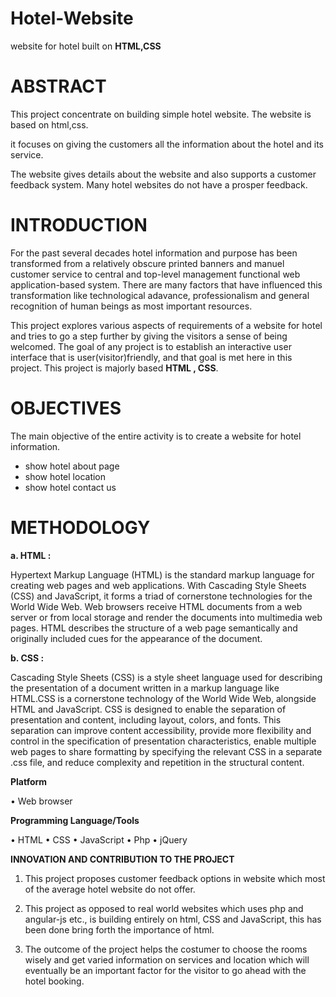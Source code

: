 # **Hotel-Website**
website for hotel built on **HTML,CSS**
# **ABSTRACT**
This project concentrate on building simple hotel website. The website is based on html,css. 

it focuses on giving the customers all the information about the hotel and its service.

The website gives details about the website and also supports a customer feedback system. Many hotel websites do not have a prosper feedback.

# **INTRODUCTION**
For the past several decades hotel information and purpose has been transformed from a relatively obscure printed banners and manuel customer service to central and top-level management functional web application-based system. There are many factors that have influenced this transformation like technological adavance, professionalism and general recognition of human beings as most important resources.

This project explores various aspects of requirements of a website for hotel and tries to go a step further by giving the visitors a sense of being welcomed. The goal of any project is to establish an interactive user interface that is user(visitor)friendly, and that goal is met here in this project. This project is majorly based **HTML , CSS**.

# **OBJECTIVES**
The main objective of the entire activity is to create a website for hotel information.

*  show hotel about page
*  show hotel location
*  show hotel contact us



# **METHODOLOGY**

**a. HTML :**

Hypertext Markup Language (HTML) is the standard markup language for creating web pages and web applications. With Cascading Style Sheets (CSS) and JavaScript, it forms a triad of cornerstone technologies for the World Wide Web. Web browsers receive HTML documents from a web server or from local storage and render the documents into multimedia web pages. HTML describes the structure of a web page semantically and originally included cues for the appearance of the document.

**b. CSS :**

Cascading Style Sheets (CSS) is a style sheet language used for describing the presentation of a document written in a markup language like HTML.CSS is a cornerstone technology of the World Wide Web, alongside HTML and JavaScript. CSS is designed to enable the separation of presentation and content, including layout, colors, and fonts. This separation can improve content accessibility, provide more flexibility and control in the specification of presentation characteristics, enable multiple web pages to share formatting by specifying the relevant CSS in a separate .css file, and reduce complexity and repetition in the structural content.


**Platform**

• Web browser



**Programming Language/Tools**

• HTML
• CSS
• JavaScript
• Php
• jQuery


**INNOVATION AND CONTRIBUTION TO THE PROJECT**

1.  This project proposes customer feedback options in website which most of the average hotel website do not offer.

2. This project as opposed to real world websites which uses php and angular-js etc., is building entirely on html, CSS and JavaScript, this has been done bring forth the importance of html.

3. The outcome of the project helps the costumer to choose the rooms wisely and get varied information on services and location which will eventually be an important factor for the visitor to go ahead with the hotel booking.